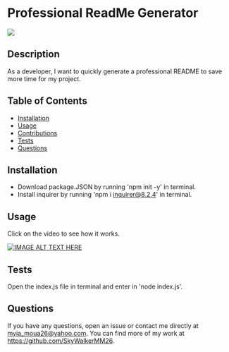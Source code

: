# Professional ReadMe Generator

<img src="https://img.shields.io/badge/LICENSE-MIT-COLOR.svg?logo=LOGO">

## Description

As a developer, I want to quickly generate a professional README to save more time for my project. 

## Table of Contents 

- [Installation](#installation)
- [Usage](#usage)
- [Contributions](#contributing)
- [Tests](#tests)
- [Questions](#questions)

## Installation

* Download package.JSON by running 'npm init -y' in terminal.
* Install inquirer by running 'npm i inquirer@8.2.4' in terminal.

## Usage

Click on the video to see how it works.

[![IMAGE ALT TEXT HERE](https://img.youtube.com/vi/n6DXvKFF7Ow/0.jpg)](https://www.youtube.com/watch?v=n6DXvKFF7Ow)


## Tests

Open the index.js file in terminal and enter in 'node index.js'.

## Questions
If you have any questions, open an issue or contact me directly at myia_moua26@yahoo.com. You can find more of my work at https://github.com/SkyWalkerMM26.

